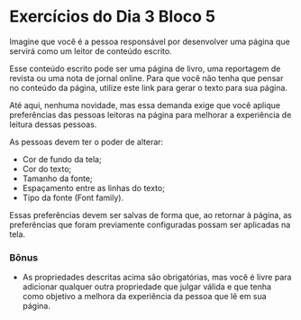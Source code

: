# Exercícios do Dia 3 Bloco 5
Imagine que você é a pessoa responsável por desenvolver uma página que servirá como um leitor de conteúdo escrito.

Esse conteúdo escrito pode ser uma página de livro, uma reportagem de revista ou uma nota de jornal online. Para que você não tenha que pensar no conteúdo da página, utilize este link para gerar o texto para sua página.

Até aqui, nenhuma novidade, mas essa demanda exige que você aplique preferências das pessoas leitoras na página para melhorar a experiência de leitura dessas pessoas.

As pessoas devem ter o poder de alterar:
 - Cor de fundo da tela;
 - Cor do texto;
 - Tamanho da fonte;
 - Espaçamento entre as linhas do texto;
 - Tipo da fonte (Font family).

Essas preferências devem ser salvas de forma que, ao retornar à página, as preferências que foram previamente configuradas possam ser aplicadas na tela.

### Bônus

 - As propriedades descritas acima são obrigatórias, mas você é livre para adicionar qualquer outra propriedade que julgar válida e que tenha como objetivo a melhora da experiência da pessoa que lê em sua página.
